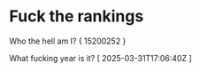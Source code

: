 # Fuck the rankings

Who the hell am I?
{ 15200252 }

What fucking year is it?
[ 2025-03-31T17:06:40Z ]
